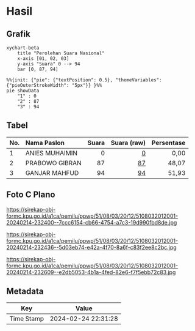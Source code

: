 # Hasil

## Grafik

```mermaid
xychart-beta
    title "Perolehan Suara Nasional"
    x-axis [01, 02, 03]
    y-axis "Suara" 0 --> 94
    bar [0, 87, 94]
```

```mermaid
%%{init: {"pie": {"textPosition": 0.5}, "themeVariables": {"pieOuterStrokeWidth": "5px"}} }%%
pie showData
    "1" : 0
    "2" : 87
    "3" : 94
```

## Tabel

| No. | Nama Paslon    | Suara | Suara (raw) | Persentase |
|:--- |:-------------- | -----:| -----------:| ----------:|
| 1   | ANIES MUHAIMIN | 0     | [0][p-1]    | 0,00       |
| 2   | PRABOWO GIBRAN | 87    | [87][p-2]   | 48,07      |
| 3   | GANJAR MAHFUD  | 94    | [94][p-3]   | 51,93      |


[p-1]: https://github.com/gigit-pemilu/pemilu-2024/blob/main/pilpres/hitung-suara/sub/51-bali/sub/08-buleleng/sub/03-busungbiu/sub/2012-pelapuan/sub/001-tps/sub/paslon-1.txt
[p-2]: https://github.com/gigit-pemilu/pemilu-2024/blob/main/pilpres/hitung-suara/sub/51-bali/sub/08-buleleng/sub/03-busungbiu/sub/2012-pelapuan/sub/001-tps/sub/paslon-2.txt
[p-3]: https://github.com/gigit-pemilu/pemilu-2024/blob/main/pilpres/hitung-suara/sub/51-bali/sub/08-buleleng/sub/03-busungbiu/sub/2012-pelapuan/sub/001-tps/sub/paslon-3.txt

## Foto C Plano

https://sirekap-obj-formc.kpu.go.id/a1ca/pemilu/ppwp/51/08/03/20/12/5108032012001-20240214-232400--7ccc6154-cb66-4754-a7c3-19d990fbd8de.jpg

https://sirekap-obj-formc.kpu.go.id/a1ca/pemilu/ppwp/51/08/03/20/12/5108032012001-20240214-232436--5d03eb74-e42a-4f70-8a6f-c83f2ee8c2bc.jpg

https://sirekap-obj-formc.kpu.go.id/a1ca/pemilu/ppwp/51/08/03/20/12/5108032012001-20240214-232609--e2db5053-4b1a-4fed-82e6-f7f5ebb72c83.jpg


## Metadata

| Key        | Value               |
| ---------- | ------------------- |
| Time Stamp | 2024-02-24 22:31:28 |



